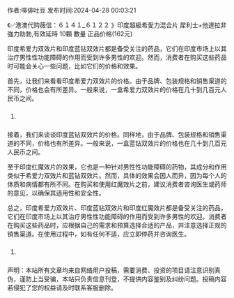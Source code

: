 <p>作者:啡俳吐豆 发布时间:2024-04-28 00:03:21</p>
<p>《✅港澳代购薇信：６１４１_６１２２ 》印度超級希愛力混合片 犀利士+他達拉非 強力助勃,有效延時 10顆 數量 正品价格(162元) </p>
									<p></p><p>印度希爱力双效片和印度蓝钻双效片都是备受关注的药品，它们在印度市场上以其治疗男性性功能障碍的作用而受到许多男性的欢迎。然而，消费者在购买这些药品时可能会关心一些问题，比如它们的价格和效果。</p><p>首先，让我们来看看印度希爱力双效片的价格。由于品牌、包装规格和销售渠道的不同，价格也会有所差异。一般来说，一盒希爱力双效片的价格在几十到几百元人民币之间。</p><ol class style><li><h3 style></h3></li></ol><p>接着，我们来谈谈印度蓝钻双效片的价格。同样地，由于品牌、包装规格和销售渠道的不同，价格也有所差异。一般来说，一盒蓝钻双效片的价格也在几十到几百元人民币之间。</p><p>至于印度红魔效片的效果，它也是一种针对男性性功能障碍的药物，其成分和作用类似于希爱力双效片和蓝钻双效片。然而，具体的效果会因人而异，因为每个人的体质和病情都有所不同。在购买和使用红魔效片之前，建议消费者咨询医生或药师的意见，以确保其适用性和安全性。</p><p>总之，印度希爱力双效片、印度蓝钻双效片和印度红魔效片都是备受关注的药品，它们在印度市场上以其治疗男性性功能障碍的作用而受到许多男性的欢迎。消费者在购买这些药品时，应根据自己的需求和预算选择合适的产品，并注意选择正规的销售渠道。在使用过程中，如有任何不适，应立即停药并咨询医生。</p><p></p><ol class style><li><h3 style></h3></li></ol><p></p>				声明：本站所有文章均来自网络用户投稿，需要消费、投资的项目请注意识别真伪，谨防上当受骗，本站只负责信息刊登，不提供内容鉴别及纠纷问题。投稿内容若侵犯了您的权益请及时联系客服删除。				
